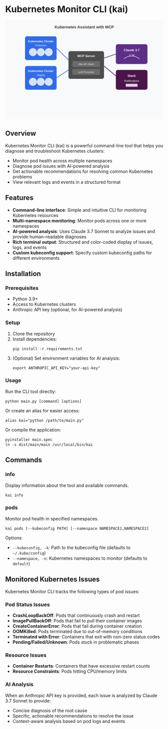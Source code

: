 # Kubernetes Monitor CLI (kai)

![Architecture](./svg/architecture.svg)

## Overview
Kubernetes Monitor CLI (kai) is a powerful command-line tool that helps you diagnose and troubleshoot Kubernetes clusters:

- Monitor pod health across multiple namespaces
- Diagnose pod issues with AI-powered analysis
- Get actionable recommendations for resolving common Kubernetes problems
- View relevant logs and events in a structured format

## Features
- **Command-line interface**: Simple and intuitive CLI for monitoring Kubernetes resources
- **Multi-namespace monitoring**: Monitor pods across one or more namespaces
- **AI-powered analysis**: Uses Claude 3.7 Sonnet to analyze issues and provide human-readable diagnoses
- **Rich terminal output**: Structured and color-coded display of issues, logs, and events
- **Custom kubeconfig support**: Specify custom kubeconfig paths for different environments


## Installation

### Prerequisites
- Python 3.9+
- Access to Kubernetes clusters
- Anthropic API key (optional, for AI-powered analysis)

### Setup
1. Clone the repository
2. Install dependencies:
   ```
   pip install -r requirements.txt
   ```
3. (Optional) Set environment variables for AI analysis:
   ```
   export ANTHROPIC_API_KEY="your-api-key"
   ```

### Usage
Run the CLI tool directly:
```
python main.py [command] [options]
```

Or create an alias for easier access:
```
alias kai="python /path/to/main.py"
```

Or compile the application:
```
pyinstaller main.spec
ln -s dist/main/main /usr/local/bin/kai
```

## Commands

### info
Display information about the tool and available commands.
```
kai info
```

### pods
Monitor pod health in specified namespaces.
```
kai pods [--kubeconfig PATH] [--namespace NAMESPACE1,NAMESPACE2]
```

Options:
- `--kubeconfig, -k`: Path to the kubeconfig file (defaults to `~/.kube/config`)
- `--namespace, -n`: Kubernetes namespaces to monitor (defaults to `default`)

## Monitored Kubernetes Issues

Kubernetes Monitor CLI tracks the following types of pod issues:

### Pod Status Issues
- **CrashLoopBackOff**: Pods that continuously crash and restart
- **ImagePullBackOff**: Pods that fail to pull their container images
- **CreateContainerError**: Pods that fail during container creation
- **OOMKilled**: Pods terminated due to out-of-memory conditions
- **Terminated with Error**: Containers that exit with non-zero status codes
- **Pending/Failed/Unknown**: Pods stuck in problematic phases

### Resource Issues
- **Container Restarts**: Containers that have excessive restart counts
- **Resource Constraints**: Pods hitting CPU/memory limits

### AI Analysis
When an Anthropic API key is provided, each issue is analyzed by Claude 3.7 Sonnet to provide:
- Concise diagnosis of the root cause
- Specific, actionable recommendations to resolve the issue
- Context-aware analysis based on pod logs and events
